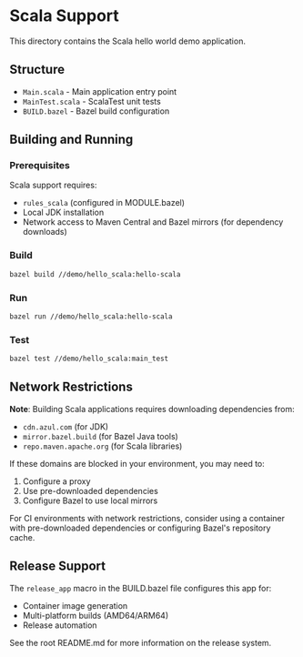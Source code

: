 # Scala Support

This directory contains the Scala hello world demo application.

## Structure

- `Main.scala` - Main application entry point
- `MainTest.scala` - ScalaTest unit tests
- `BUILD.bazel` - Bazel build configuration

## Building and Running

### Prerequisites

Scala support requires:
- `rules_scala` (configured in MODULE.bazel)
- Local JDK installation
- Network access to Maven Central and Bazel mirrors (for dependency downloads)

### Build

```bash
bazel build //demo/hello_scala:hello-scala
```

### Run

```bash
bazel run //demo/hello_scala:hello-scala
```

### Test

```bash
bazel test //demo/hello_scala:main_test
```

## Network Restrictions

**Note**: Building Scala applications requires downloading dependencies from:
- `cdn.azul.com` (for JDK)
- `mirror.bazel.build` (for Bazel Java tools)
- `repo.maven.apache.org` (for Scala libraries)

If these domains are blocked in your environment, you may need to:
1. Configure a proxy
2. Use pre-downloaded dependencies
3. Configure Bazel to use local mirrors

For CI environments with network restrictions, consider using a container with pre-downloaded dependencies or configuring Bazel's repository cache.

## Release Support

The `release_app` macro in the BUILD.bazel file configures this app for:
- Container image generation
- Multi-platform builds (AMD64/ARM64)
- Release automation

See the root README.md for more information on the release system.
